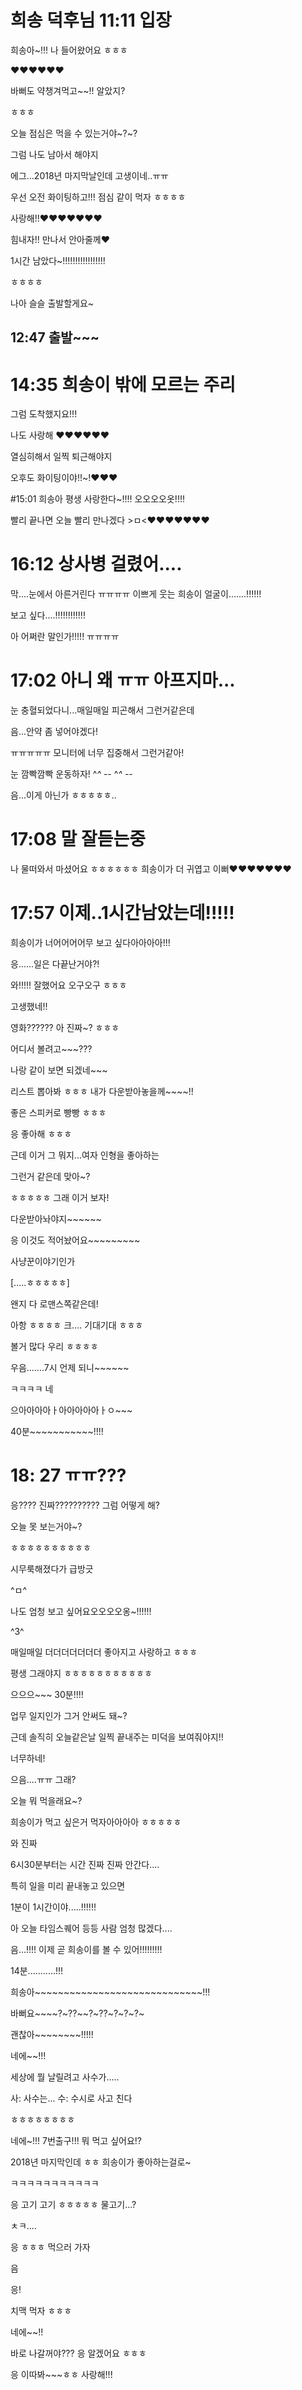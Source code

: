 # 희송 덕후님 11:11 입장

희송아~!!! 나 들어왔어요 ㅎㅎㅎ


♥♥♥♥♥♥

바뻐도 약챙겨먹고~~!! 알았지?

ㅎㅎㅎ

오늘 점심은 먹을 수 있는거야~?~?

그럼 나도 남아서 해야지

에그...2018년 마지막날인데 고생이네..ㅠㅠ

우선 오전 화이팅하고!!! 점심 같이 먹자 ㅎㅎㅎㅎ

사랑해!!♥♥♥♥♥♥♥

힘내자!! 만나서 안아줄께♥


1시간 남았다~!!!!!!!!!!!!!!!!!

ㅎㅎㅎㅎ

나아 슬슬 출발할게요~

## 12:47 출발~~~



# 14:35 희송이 밖에 모르는 주리
그럼 도착했지요!!!

나도 사랑해 ♥♥♥♥♥♥

열심히해서 일찍 퇴근해야지

오후도 화이팅이야!!~!♥♥♥

#15:01 희송아 평생 사랑한다~!!!!
오오오오옷!!!!

빨리 끝나면 오늘 빨리 만나겠다 >ㅁ<♥♥♥♥♥♥♥


# 16:12 상사병 걸렸어....

막....눈에서 아른거린다 ㅠㅠㅠㅠ
이쁘게 웃는 희송이 얼굴이.......!!!!!!


보고 싶다....!!!!!!!!!!!!

아 어쩌란 말인가!!!!! ㅠㅠㅠㅠ


# 17:02 아니 왜 ㅠㅠ 아프지마...

눈 충혈되었다니...매일매일 피곤해서 그런거같은데

음...안약 좀 넣어야겠다!

ㅠㅠㅠㅠㅠ 모니터에 너무 집중해서 그런거같아!

눈 깜빡깜빡 운동하자! ^_^ -_- ^_^ -_-

음...이게 아닌가 ㅎㅎㅎㅎㅎ..


# 17:08 말 잘듣는중
나 물떠와서 마셨어요 ㅎㅎㅎㅎㅎㅎ
희송이가 더 귀엽고 이뻐♥♥♥♥♥♥♥


# 17:57 이제..1시간남았는데!!!!!
희송이가 너어어어어무 보고 싶다아아아아!!!

응......일은 다끝난거야?!

와!!!!! 잘했어요 오구오구 ㅎㅎㅎ

고생했네!!

영화?????? 아 진짜~? ㅎㅎㅎ

어디서 볼려고~~~???

나랑 같이 보면 되겠네~~~

리스트 뽑아봐 ㅎㅎㅎ 내가 다운받아놓을께~~~~!!

좋은 스피커로 빵빵 ㅎㅎㅎ

응 좋아해 ㅎㅎㅎ

근데 이거 그 뭐지...여자 인형을 좋아하는

그런거 같은데 맞아~?

ㅎㅎㅎㅎㅎ 그래 이거 보자!


다운받아놔야지~~~~~~

응 이것도 적어놨어요~~~~~~~~~


사냥꾼이야기인가

[.....ㅎㅎㅎㅎㅎ]

왠지 다 로맨스쪽같은데!

아항 ㅎㅎㅎㅎ 크.... 기대기대 ㅎㅎㅎ

볼거 많다 우리 ㅎㅎㅎㅎ 

우음.......7시 언제 되니~~~~~~



ㅋㅋㅋㅋ 네 


으아아아아ㅏ아아아아아ㅏㅇ~~~

40분~~~~~~~~~~~!!!!



# 18: 27 ㅠㅠ???
응???? 진짜??????????
그럼 어떻게 해?

오늘 못 보는거야~?

ㅎㅎㅎㅎㅎㅎㅎㅎㅎㅎ

시무룩해졌다가 급방긋 

^ㅁ^ 

나도 엄청 보고 싶어요오오오오옹~!!!!!!

^3^

매일매일 더더더더더더더 좋아지고 사랑하고 ㅎㅎㅎ

평생 그래야지 ㅎㅎㅎㅎㅎㅎㅎㅎㅎㅎㅎ

으으으~~~ 30분!!!!

업무 일지인가 그거 안써도 돼~?

근데 솔직히 오늘같은날 일찍 끝내주는 미덕을 보여줘야지!!

너무하네!

으음....ㅠㅠ 그래? 

오늘 뭐 먹을래요~?

희송이가 먹고 싶은거 먹자아아아아 ㅎㅎㅎㅎㅎ

와 진짜 

6시30분부터는 시간 진짜 진짜 안간다....

특히 일을 미리 끝내놓고 있으면

1분이 1시간이야.....!!!!!!


아 오늘 타임스퀘어 등등 사람 엄청 많겠다....

음...!!!! 이제 곧 희송이를 볼 수 있어!!!!!!!!!

14분...........!!!


희송아~~~~~~~~~~~~~~~~~~~~~~~~~~~~~!!!

바뻐요~~~~?~??~~?~??~?~?~?~



괜찮아~~~~~~~~!!!!!

네에~~!!!


세상에 뭘 날릴려고 사수가.....

사: 사수는...
수: 수시로 사고 친다


ㅎㅎㅎㅎㅎㅎㅎㅎ

네에~!!! 7번출구!!! 뭐 먹고 싶어요!?


2018년 마지막인데 ㅎㅎ 희송이가 좋아하는걸로~

ㅋㅋㅋㅋㅋㅋㅋㅋㅋㅋㅋ

응 고기 고기 ㅎㅎㅎㅎㅎ
물고기...?

ㅊㅋ....

응 ㅎㅎㅎ 먹으러 가자

음

응!

치맥 먹자 ㅎㅎㅎ


네에~~!!

바로 나갈꺼야???
응 알겠어요 ㅎㅎㅎ


응 이따봐~~~ㅎㅎ 사랑해!!!



















